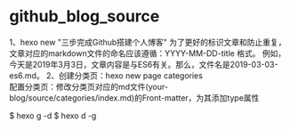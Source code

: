 # github_blog_source
1、hexo new "三步完成Github搭建个人博客"
为了更好的标识文章和防止重复，文章对应的markdown文件的命名应该遵循：YYYY-MM-DD-title 格式。
例如，今天是2019年3月3日，文章内容是与ES6有关。那么，文件名是2019-03-03-es6.md。
2、创建分类页：hexo new page categories  
  配置分类页：修改分类页对应的md文件(your-blog/source/categories/index.md)的Front-matter，为其添加type属性  

$ hexo g -d
$ hexo d -g
